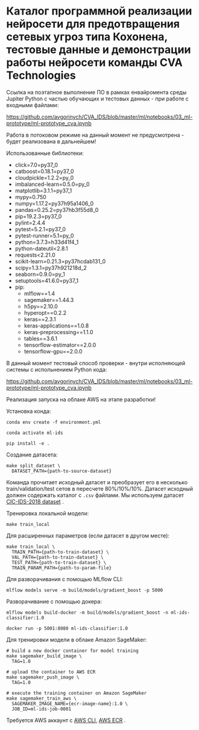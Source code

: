 # Каталог программной реализации нейросети для предотвращения сетевых угроз типа Кохонена, тестовые данные и демонстрации работы нейросети команды CVA Technologies

Ссылка на поэтапное выполнение ПО в рамках енвайромента среды Jupiter Python с частью обучающих и тестовых данных - при работе с входными файлами:

https://github.com/avgorinych/CVA_IDS/blob/master/ml/notebooks/03_ml-prototype/ml-prototype_cva.ipynb

Работа в потоковом режиме на данный момент не предусмотрена - будет реализована в дальнейшем!

Использованные библиотеки:

  - click=7.0=py37_0
  - catboost=0.18.1=py37_0
  - cloudpickle=1.2.2=py_0
  - imbalanced-learn=0.5.0=py_0
  - matplotlib=3.1.1=py37_1
  - mypy=0.750
  - numpy=1.17.2=py37h95a1406_0
  - pandas=0.25.2=py37hb3f55d8_0
  - pip=19.2.3=py37_0
  - pylint=2.4.4
  - pytest=5.2.1=py37_0
  - pytest-runner=5.1=py_0
  - python=3.7.3=h33d41f4_1
  - python-dateutil<2.8.1
  - requests<2.21.0
  - scikit-learn=0.21.3=py37hcdab131_0
  - scipy=1.3.1=py37h921218d_2
  - seaborn=0.9.0=py_1
  - setuptools=41.6.0=py37_1
  - pip:
    - mlflow==1.4
    - sagemaker==1.44.3
    - h5py==2.10.0
    - hyperopt==0.2.2
    - keras==2.3.1
    - keras-applications==1.0.8
    - keras-preprocessing==1.1.0
    - tables==3.6.1
    - tensorflow-estimator==2.0.0
    - tensorflow-gpu==2.0.0 

В данный момент тестовый способ проверки - внутри исполняющей системы с испольнением Python кода:

https://github.com/avgorinych/CVA_IDS/blob/master/ml/notebooks/03_ml-prototype/ml-prototype_cva.ipynb

Реализация запуска на облаке AWS на этапе разработки!

Установка конда:

```
conda env create -f environment.yml
```

```
conda activate ml-ids

pip install -e .
```

Создание датасета:

```
make split_dataset \
  DATASET_PATH={path-to-source-dataset}
```

Команда прочитает исходный датасет и  преобразует его в несколько train/validation/test сетов в пересчете 80%/10%/10%. Датасет исходный должен содержать каталог с  `.csv` файлами.
Мы используем датасет [CIC-IDS-2018 dataset](https://www.unb.ca/cic/datasets/ids-2018.html) .

Тренировка локальной модели:

```
make train_local
```

Для расширенных параметров (если датасет в другом месте):

```
make train_local \
  TRAIN_PATH={path-to-train-dataset} \
  VAL_PATH={path-to-train-dataset} \
  TEST_PATH={path-to-train-dataset} \
  TRAIN_PARAM_PATH={path-to-param-file}
```

Для разворачивания с помощью MLflow CLI:

```
mlflow models serve -m build/models/gradient_boost -p 5000
```

Разворачивание с помощью докера:

```
mlflow models build-docker -m build/models/gradient_boost -n ml-ids-classifier:1.0

docker run -p 5001:8080 ml-ids-classifier:1.0
```

Для тренировки модели в облаке Amazon SageMaker:

```
# build a new docker container for model training
make sagemaker_build_image \
  TAG=1.0

# upload the container to AWS ECR
make sagemaker_push_image \
  TAG=1.0

# execute the training container on Amazon SageMaker
make sagemaker_train_aws \
  SAGEMAKER_IMAGE_NAME={ecr-image-name}:1.0 \
  JOB_ID=ml-ids-job-0001
```

Требуется AWS аккаунт с [AWS CLI](https://aws.amazon.com/cli/), [AWS ECR](https://aws.amazon.com/ecr/) .